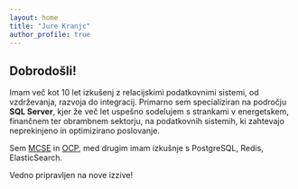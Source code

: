 ```yaml
---
layout: home
title: "Jure Kranjc"
author_profile: true
---
```


## Dobrodošli!

Imam več kot 10 let izkušenj z relacijskimi podatkovnimi sistemi, od vzdrževanja, razvoja do integracij. 
Primarno sem specializiran na področju **SQL Server**, kjer že več let uspešno sodelujem s strankami v energetskem, finančnem ter obrambnem sektorju, na podatkovnih sistemih, ki zahtevajo neprekinjeno in optimizirano poslovanje.

Sem [MCSE](https://www.credly.com/earner/earned/badge/3113944a-7a19-48df-9f26-9f973e8d08dd) in [OCP](https://www.credly.com/earner/earned/badge/46cde919-de51-4329-b1b2-ef800081140c), med drugim imam izkušnje s PostgreSQL, Redis, ElasticSearch.

Vedno pripravljen na nove izzive!